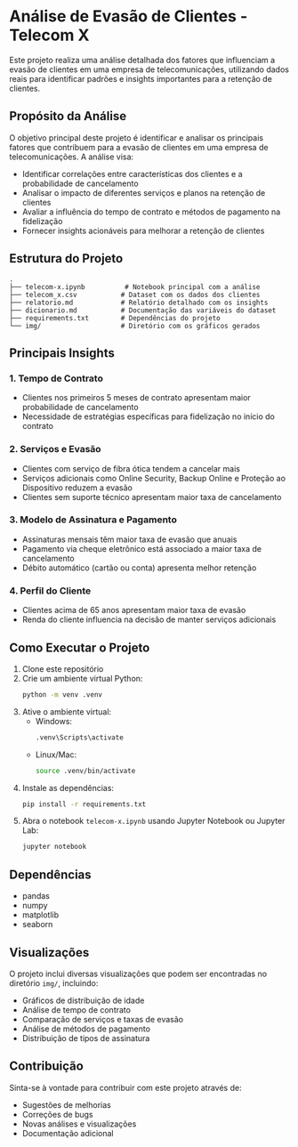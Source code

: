 # Análise de Evasão de Clientes - Telecom X

Este projeto realiza uma análise detalhada dos fatores que influenciam a evasão de clientes em uma empresa de telecomunicações, utilizando dados reais para identificar padrões e insights importantes para a retenção de clientes.

## Propósito da Análise

O objetivo principal deste projeto é identificar e analisar os principais fatores que contribuem para a evasão de clientes em uma empresa de telecomunicações. A análise visa:

- Identificar correlações entre características dos clientes e a probabilidade de cancelamento
- Analisar o impacto de diferentes serviços e planos na retenção de clientes
- Avaliar a influência do tempo de contrato e métodos de pagamento na fidelização
- Fornecer insights acionáveis para melhorar a retenção de clientes

## Estrutura do Projeto

```
.
├── telecom-x.ipynb          # Notebook principal com a análise
├── telecom_x.csv           # Dataset com os dados dos clientes
├── relatorio.md            # Relatório detalhado com os insights
├── dicionario.md           # Documentação das variáveis do dataset
├── requirements.txt        # Dependências do projeto
└── img/                    # Diretório com os gráficos gerados
```

## Principais Insights

### 1. Tempo de Contrato
- Clientes nos primeiros 5 meses de contrato apresentam maior probabilidade de cancelamento
- Necessidade de estratégias específicas para fidelização no início do contrato

### 2. Serviços e Evasão
- Clientes com serviço de fibra ótica tendem a cancelar mais
- Serviços adicionais como Online Security, Backup Online e Proteção ao Dispositivo reduzem a evasão
- Clientes sem suporte técnico apresentam maior taxa de cancelamento

### 3. Modelo de Assinatura e Pagamento
- Assinaturas mensais têm maior taxa de evasão que anuais
- Pagamento via cheque eletrônico está associado a maior taxa de cancelamento
- Débito automático (cartão ou conta) apresenta melhor retenção

### 4. Perfil do Cliente
- Clientes acima de 65 anos apresentam maior taxa de evasão
- Renda do cliente influencia na decisão de manter serviços adicionais

## Como Executar o Projeto

1. Clone este repositório
2. Crie um ambiente virtual Python:
   ```bash
   python -m venv .venv
   ```
3. Ative o ambiente virtual:
   - Windows:
     ```bash
     .venv\Scripts\activate
     ```
   - Linux/Mac:
     ```bash
     source .venv/bin/activate
     ```
4. Instale as dependências:
   ```bash
   pip install -r requirements.txt
   ```
5. Abra o notebook `telecom-x.ipynb` usando Jupyter Notebook ou Jupyter Lab:
   ```bash
   jupyter notebook
   ```

## Dependências

- pandas
- numpy
- matplotlib
- seaborn

## Visualizações

O projeto inclui diversas visualizações que podem ser encontradas no diretório `img/`, incluindo:
- Gráficos de distribuição de idade
- Análise de tempo de contrato
- Comparação de serviços e taxas de evasão
- Análise de métodos de pagamento
- Distribuição de tipos de assinatura

## Contribuição

Sinta-se à vontade para contribuir com este projeto através de:
- Sugestões de melhorias
- Correções de bugs
- Novas análises e visualizações
- Documentação adicional 